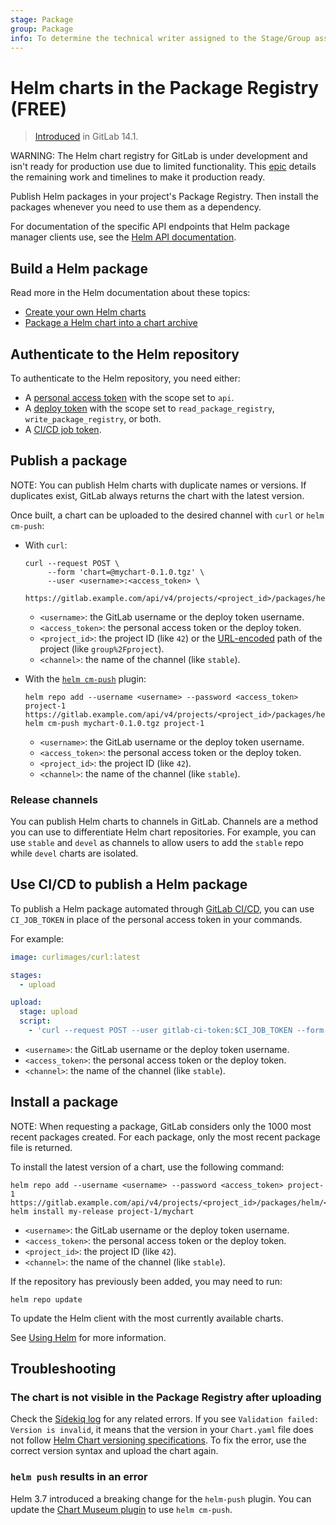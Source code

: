 ```yaml
---
stage: Package
group: Package
info: To determine the technical writer assigned to the Stage/Group associated with this page, see https://about.gitlab.com/handbook/product/ux/technical-writing/#assignments
---
```


# Helm charts in the Package Registry **(FREE)**

> [Introduced](https://gitlab.com/gitlab-org/gitlab/-/issues/18997) in GitLab 14.1.

WARNING:
The Helm chart registry for GitLab is under development and isn't ready for production use due to
limited functionality. This [epic](https://gitlab.com/groups/gitlab-org/-/epics/6366) details the remaining
work and timelines to make it production ready.

Publish Helm packages in your project's Package Registry. Then install the
packages whenever you need to use them as a dependency.

For documentation of the specific API endpoints that Helm package manager
clients use, see the [Helm API documentation](../../../api/packages/helm.md).

## Build a Helm package

Read more in the Helm documentation about these topics:

- [Create your own Helm charts](https://helm.sh/docs/intro/using_helm/#creating-your-own-charts)
- [Package a Helm chart into a chart archive](https://helm.sh/docs/helm/helm_package/#helm-package)

## Authenticate to the Helm repository

To authenticate to the Helm repository, you need either:

- A [personal access token](../../../api/index.md#personalprojectgroup-access-tokens) with the scope set to `api`.
- A [deploy token](../../project/deploy_tokens/index.md) with the scope set to `read_package_registry`, `write_package_registry`, or both.
- A [CI/CD job token](../../../ci/jobs/ci_job_token.md).

## Publish a package

NOTE:
You can publish Helm charts with duplicate names or versions. If duplicates exist, GitLab always
returns the chart with the latest version.

Once built, a chart can be uploaded to the desired channel with `curl` or `helm cm-push`:

- With `curl`:

  ```shell
  curl --request POST \
       --form 'chart=@mychart-0.1.0.tgz' \
       --user <username>:<access_token> \
       https://gitlab.example.com/api/v4/projects/<project_id>/packages/helm/api/<channel>/charts
  ```

  - `<username>`: the GitLab username or the deploy token username.
  - `<access_token>`: the personal access token or the deploy token.
  - `<project_id>`: the project ID (like `42`) or the
    [URL-encoded](../../../api/index.md#namespaced-path-encoding) path of the project (like `group%2Fproject`).
  - `<channel>`: the name of the channel (like `stable`).

- With the [`helm cm-push`](https://github.com/chartmuseum/helm-push/#readme) plugin:

  ```shell
  helm repo add --username <username> --password <access_token> project-1 https://gitlab.example.com/api/v4/projects/<project_id>/packages/helm/<channel>
  helm cm-push mychart-0.1.0.tgz project-1
  ```

  - `<username>`: the GitLab username or the deploy token username.
  - `<access_token>`: the personal access token or the deploy token.
  - `<project_id>`: the project ID (like `42`).
  - `<channel>`: the name of the channel (like `stable`).

### Release channels

You can publish Helm charts to channels in GitLab. Channels are a method you can use to differentiate Helm chart repositories.
For example, you can use `stable` and `devel` as channels to allow users to add the `stable` repo while `devel` charts are isolated.

## Use CI/CD to publish a Helm package

To publish a Helm package automated through [GitLab CI/CD](../../../ci/index.md), you can use
`CI_JOB_TOKEN` in place of the personal access token in your commands.

For example:

```yaml
image: curlimages/curl:latest

stages:
  - upload

upload:
  stage: upload
  script:
    - 'curl --request POST --user gitlab-ci-token:$CI_JOB_TOKEN --form "chart=@mychart-0.1.0.tgz" "${CI_API_V4_URL}/projects/${CI_PROJECT_ID}/packages/helm/api/<channel>/charts"'
```

- `<username>`: the GitLab username or the deploy token username.
- `<access_token>`: the personal access token or the deploy token.
- `<channel>`: the name of the channel (like `stable`).

## Install a package

NOTE:
When requesting a package, GitLab considers only the 1000 most recent packages created.
For each package, only the most recent package file is returned.

To install the latest version of a chart, use the following command:

```shell
helm repo add --username <username> --password <access_token> project-1 https://gitlab.example.com/api/v4/projects/<project_id>/packages/helm/<channel>
helm install my-release project-1/mychart
```

- `<username>`: the GitLab username or the deploy token username.
- `<access_token>`: the personal access token or the deploy token.
- `<project_id>`: the project ID (like `42`).
- `<channel>`: the name of the channel (like `stable`).

If the repository has previously been added, you may need to run:

```shell
helm repo update
```

To update the Helm client with the most currently available charts.

See [Using Helm](https://helm.sh/docs/intro/using_helm/) for more information.

## Troubleshooting

### The chart is not visible in the Package Registry after uploading

Check the [Sidekiq log](../../../administration/logs/index.md#sidekiqlog)
for any related errors. If you see `Validation failed: Version is invalid`, it means that the
version in your `Chart.yaml` file does not follow [Helm Chart versioning specifications](https://helm.sh/docs/topics/charts/#charts-and-versioning).
To fix the error, use the correct version syntax and upload the chart again.

### `helm push` results in an error

Helm 3.7 introduced a breaking change for the `helm-push` plugin. You can update the
[Chart Museum plugin](https://github.com/chartmuseum/helm-push/#readme)
to use `helm cm-push`.
